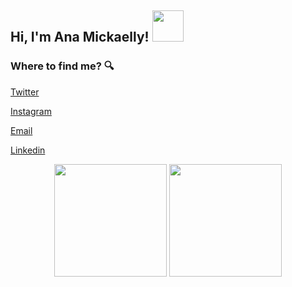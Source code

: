 <h2> 
    Hi, I'm Ana Mickaelly!
    <img src="https://media.giphy.com/media/mGcNjsfWAjY5AEZNw6/giphy.gif" width="50">
</h2>

### Where to find me? :mag:

<a href="https://twitter.com/ana_codes2"></a> [Twitter](https://twitter.com/ana_codes2)

<a href="https://www.instagram.com/anaagu4ilar_/"></a> [Instagram](https://www.instagram.com/anaagu4ilar_/)

<a href="mailto:ana.codes2@gmail.com"></a> [Email](mailto:ana.codes2@gmail.com)

<a href="mailto:https://www.linkedin.com/in/anamickaellydev/"></a> [Linkedin](mailto:https://www.linkedin.com/in/anamickaellydev/)

<div align="center">
 <img height="180em" src="https://github-readme-stats.vercel.app/api/top-langs/?username=AnaMickaelly&layout=compact&langs_count=7&theme=dracula"/>
  <a href="https://github.com/nandmat">
  <img height="180em" src="https://github-readme-stats.vercel.app/api?username=AnaMickaelly&show_icons=true&theme=dracula&include_all_commits=true&count_private=true"/>
 
</div>
 
</div>



